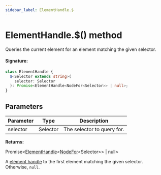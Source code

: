 ```yaml
---
sidebar_label: ElementHandle.$
---
```


# ElementHandle.$() method

Queries the current element for an element matching the given selector.

#### Signature:

```typescript
class ElementHandle {
  $<Selector extends string>(
    selector: Selector
  ): Promise<ElementHandle<NodeFor<Selector>> | null>;
}
```

## Parameters

| Parameter | Type     | Description                |
| --------- | -------- | -------------------------- |
| selector  | Selector | The selector to query for. |

**Returns:**

Promise&lt;[ElementHandle](./puppeteer.elementhandle.md)&lt;[NodeFor](./puppeteer.nodefor.md)&lt;Selector&gt;&gt; \| null&gt;

A [element handle](./puppeteer.elementhandle.md) to the first element matching the given selector. Otherwise, `null`.
